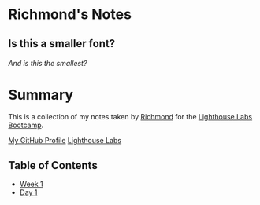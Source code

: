 # Richmond's Notes
## Is this a smaller font?
###### And is this the smallest?


# Summary

This is a collection of my notes taken by [Richmond](https://github.com/richmondwong) for the [Lighthouse Labs Bootcamp](https://lighthouselabs.ca/).

[My GitHub Profile](https://github.com/richmondwong)
[Lighthouse Labs](https://lighthouselabs.ca/)

## Table of Contents
* [Week 1](/Week_1)
 * [Day 1](/Week_1/Day_1)
